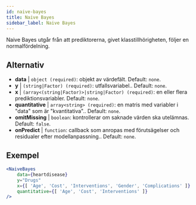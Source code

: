 ```yaml
---
id: naive-bayes
title: Naive Bayes
sidebar_label: Naive Bayes
---
```


Naive Bayes utgår från att prediktorerna, givet klasstillhörigheten, följer en normalfördelning.

## Alternativ

* __data__ | `object (required)`: objekt av värdefält. Default: `none`.
* __y__ | `(string|Factor) (required)`: utfallsvariabel.. Default: `none`.
* __x__ | `(array<(string|Factor)>|string|Factor) (required)`: en eller flera prediktionsvariabler. Default: `none`.
* __quantitative__ | `array<string> (required)`: en matris med variabler i "data" som är "kvantitativa".. Default: `none`.
* __omitMissing__ | `boolean`: kontrollerar om saknade värden ska utelämnas. Default: `false`.
* __onPredict__ | `function`: callback som anropas med förutsägelser och residualer efter modellanpassning.. Default: `none`.


## Exempel

```jsx live
<NaiveBayes 
    data={heartdisease} 
    y="Drugs"
    x={[ 'Age', 'Cost', 'Interventions', 'Gender', 'Complications' ]}
    quantitative={[ 'Age', 'Cost', 'Interventions' ]}
/>
```

